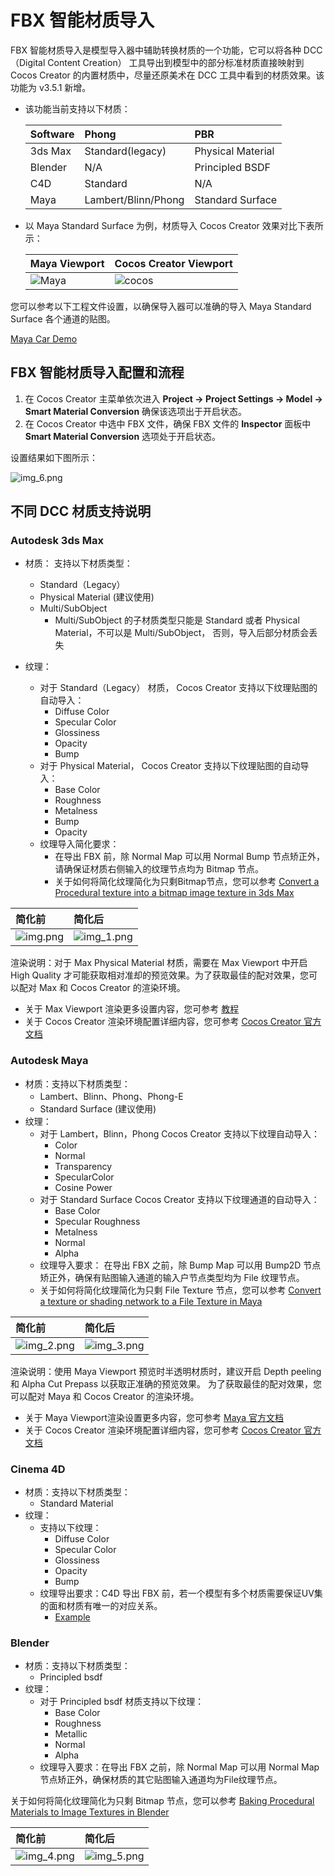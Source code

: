 # FBX 智能材质导入

FBX 智能材质导入是模型导入器中辅助转换材质的一个功能，它可以将各种 DCC（Digital Content Creation） 工具导出到模型中的部分标准材质直接映射到 Cocos Creator 的内置材质中，尽量还原美术在 DCC 工具中看到的材质效果。该功能为 v3.5.1 新增。

- 该功能当前支持以下材质：

  | Software | Phong               | PBR               |
  |:-------- |:------------------- |:------------------|
  | 3ds Max  | Standard(legacy)    | Physical Material |
  | Blender  | N/A                 | Principled BSDF   |
  | C4D      | Standard            | N/A               |
  | Maya     | Lambert/Blinn/Phong | Standard Surface  |

- 以 Maya Standard Surface 为例，材质导入 Cocos Creator 效果对比下表所示：

  |  Maya Viewport               | Cocos Creator Viewport       |
  | :----------------------------|:-----------------------------|
  | ![Maya](maya-viewport.png)   | ![cocos](cocos-viewport.png) |

您可以参考以下工程文件设置，以确保导入器可以准确的导入 Maya Standard Surface 各个通道的贴图。

[Maya Car Demo](maya_car.zip)

## FBX 智能材质导入配置和流程

1. 在 Cocos Creator 主菜单依次进入 **Project -> Project Settings -> Model -> Smart Material Conversion** 确保该选项出于开启状态。
2. 在 Cocos Creator 中选中 FBX 文件，确保 FBX 文件的 **Inspector** 面板中 **Smart Material Conversion** 选项处于开启状态。

设置结果如下图所示：

![img_6.png](enable-smart-conversion.png)

## 不同 DCC 材质支持说明

### Autodesk 3ds Max

- 材质： 支持以下材质类型：
    - Standard（Legacy）
    - Physical Material (建议使用)
    - Multi/SubObject
        - Multi/SubObject 的子材质类型只能是 Standard 或者 Physical Material，不可以是 Multi/SubObject， 否则，导入后部分材质会丢失

- 纹理：
    - 对于 Standard（Legacy） 材质， Cocos Creator 支持以下纹理贴图的自动导入：
        - Diffuse Color
        - Specular Color
        - Glossiness
        - Opacity
        - Bump
    - 对于 Physical Material， Cocos Creator 支持以下纹理贴图的自动导入：
        - Base Color
        - Roughness
        - Metalness
        - Bump
        - Opacity
    - 纹理导入简化要求：
        - 在导出 FBX 前，除 Normal Map 可以用 Normal Bump 节点矫正外，请确保证材质右侧输入的纹理节点均为 Bitmap 节点。
        - 关于如何将简化纹理简化为只剩Bitmap节点，您可以参考 [Convert a Procedural texture into a bitmap image texture in 3ds Max](https://knowledge.autodesk.com/support/3ds-Max/learn-explore/caas/sfdcarticles/sfdcarticles/How-to-convert-a-Procedural-texture-into-a-bitmap-image-texture-in-3ds-Max-for-fbx-export.html)

| 简化前                | 简化后                |
|:---------------------|:-------------------------|
| ![img.png](img.png) | ![img_1.png](img_1.png) |

渲染说明：对于 Max Physical Material 材质，需要在 Max Viewport 中开启 High Quality 才可能获取相对准却的预览效果。为了获取最佳的配对效果，您可以配对 Max 和 Cocos Creator 的渲染环境。

- 关于 Max Viewport 渲染更多设置内容，您可参考 [教程](https://www.youtube.com/watch?v=82hhg8Q1nus&list=PL9xXzsdQ6pbZGBnVSKMBO_BCYjzmFTj0R&index=2)
- 关于 Cocos Creator 渲染环境配置详细内容，您可参考 [Cocos Creator 官方文档](https://docs.cocos.com/creator/manual/zh/module-map/graphics.html)

### Autodesk Maya

- 材质：支持以下材质类型：
    - Lambert、Blinn、Phong、Phong-E
    - Standard Surface (建议使用)
- 纹理：
    - 对于 Lambert，Blinn，Phong  Cocos Creator 支持以下纹理自动导入：
        - Color
        - Normal
        - Transparency
        - SpecularColor
        - Cosine Power
    - 对于 Standard Surface  Cocos Creator 支持以下纹理通道的自动导入：
        - Base Color
        - Specular Roughness
        - Metalness
        - Normal
        - Alpha
    - 纹理导入要求： 在导出 FBX 之前，除 Bump Map 可以用 Bump2D 节点矫正外，确保有贴图输入通道的输入户节点类型均为 File 纹理节点。
    - 关于如何将简化纹理简化为只剩 File Texture 节点，您可以参考 [Convert a texture or shading network to a File Texture in Maya](https://knowledge.autodesk.com/support/Maya/learn-explore/caas/CloudHelp/cloudhelp/2016/ENU/Maya/files/GUID-0F504570-CB7A-49D3-A7A2-83438C353A9C-htm.html)

| 简化前                     | 简化后                     |
|:-------------------------|:-------------------------|
| ![img_2.png](img_2.png) | ![img_3.png](img_3.png) |

渲染说明：使用 Maya Viewport 预览时半透明材质时，建议开启 Depth peeling 和 Alpha Cut Prepass 以获取正准确的预览效果。
为了获取最佳的配对效果，您可以配对 Maya 和 Cocos Creator 的渲染环境。
- 关于 Maya Viewport渲染设置更多内容，您可参考 [Maya 官方文档](https://help.autodesk.com/view/MAYAUL/2022/ENU/)
- 关于 Cocos Creator 渲染环境配置详细内容，您可参考 [Cocos Creator 官方文档](https://docs.cocos.com/creator/manual/zh/module-map/graphics.html)

### Cinema 4D

- 材质：支持以下材质类型：
    - Standard Material
- 纹理：
    - 支持以下纹理：
        - Diffuse Color
        - Specular Color
        - Glossiness
        - Opacity
        - Bump
    - 纹理导出要求：C4D 导出 FBX 前，若一个模型有多个材质需要保证UV集的面和材质有唯一的对应关系。
        - [Example](https://github.com/cocos-creator/3d-tasks/issues/11267)

### Blender

- 材质：支持以下材质类型：
    - Principled bsdf
- 纹理：
    - 对于 Principled bsdf 材质支持以下纹理：
        - Base Color
        - Roughness
        - Metallic
        - Normal
        - Alpha
    - 纹理导入要求：在导出 FBX 之前，除 Normal Map 可以用 Normal Map 节点矫正外，确保材质的其它贴图输入通道均为File纹理节点。

关于如何将简化纹理简化为只剩 Bitmap 节点，您可以参考 [Baking Procedural Materials to Image Textures in Blender](https://www.youtube.com/watch?v=AB24ITZHtuE)

| 简化前                     | 简化后                |
|:-------------------------|:-------------------------|
| ![img_4.png](img_4.png) | ![img_5.png](img_5.png) |

